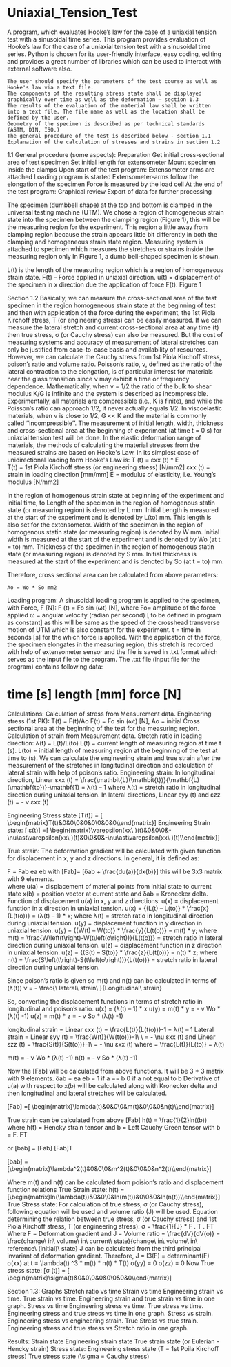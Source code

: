 # Uniaxial_Tension_Test
A program, which evaluates Hooke’s law for the case of a uniaxial tension test with a sinusoidal time series.
This program provides evaluation of Hooke’s law for the case of a uniaxial tension test with a sinusoidal time series. Python is chosen for its user-friendly interface, easy coding, editing and provides a great number of libraries which can be used to interact with external software also.

	The user should specify the parameters of the test course as well as Hooke's law via a text file.
	The components of the resulting stress state shall be displayed graphically over time as well as the deformation – section 1.3 
	The results of the evaluation of the material law shall be written into a text file. The file name as well as the location shall be defined by the user.
	Geometry of the specimen is described as per technical standards (ASTM, DIN, ISO.)
	The general procedure of the test is described below - section 1.1
	Explanation of the calculation of stresses and strains in section 1.2

1.1 General procedure (some aspects): 
	Preparation 
	Get initial cross-sectional area of test specimen 
Set initial length for extensometer 
Mount specimen inside the clamps 
	Upon start of the test program: 
Extensometer arms are attached 
Loading program is started 
	Extensometer-arms follow the elongation of the specimen 
	Force is measured by the load cell 
	At the end of the test program: 
Graphical review 
Export of data for further processing 

The specimen (dumbbell shape) at the top and bottom is clamped in the universal testing machine (UTM). We chose a region of homogeneous strain state into the specimen between the clamping region (Figure 1), this will be the measuring region for the experiment. This region a little away from clamping region because the strain appears little bit differently in both the clamping and homogeneous strain state region. Measuring system is attached to specimen which measures the stretches or strains inside the measuring region only
In Figure 1, a dumb bell-shaped specimen is shown.

L(t) is the length of the measuring region which is a 
region of homogeneous strain state. 
F(t) – Force applied in uniaxial direction.
u(t) = displacement of the specimen in x direction
           due the application of force F(t).
Figure 1


Section 1.2
Basically, we can measure the cross-sectional area of the test specimen in the region homogeneous strain state at the beginning of test and then with application of the force during the experiment, the 1st Piola Kirchoff stress, T (or engineering stress) can be easily measured. If we can measure the lateral stretch and current cross-sectional area at any time (t) then true stress, σ (or Cauchy stress) can also be measured. But the cost of measuring systems and accuracy of measurement of lateral stretches can only be justified from case-to-case basis and availability of resources. However, we can calculate the Cauchy stress from 1st Piola Kirchoff stress, poison’s ratio and volume ratio.
Poisson’s ratio, ν, defined as the ratio of the lateral contraction to the elongation, is of particular interest for materials near the glass transition since ν may exhibit a time or frequency dependence. Mathematically, when ν = 1/2 the ratio of the bulk to shear modulus K/G is infinite and the system is described as incompressible. Experimentally, all materials are compressible (i.e., K is finite), and while the Poisson’s ratio can approach 1/2, it never actually equals 1/2. In viscoelastic materials, when ν is close to 1/2, G << K and the material is commonly called ‘‘incompressible’’.
The measurement of initial length, width, thickness and cross-sectional area at the beginning of experiment (at time t = 0 s) for uniaxial tension test will be done.
In the elastic deformation range of materials, the methods of calculating the material stresses from the measured strains are based on Hooke's Law. In its simplest case of unidirectional loading form Hooke's Law is:
T (t) = εxx (t) * Ε      
T(t) = 1st Piola Kirchoff stress (or engineering stress) [N/mm2]
εxx (t) = strain in loading direction [mm/mm]
Ε = modulus of elasticity, i.e. Young’s modulus [N/mm2]
  
In the region of homogenous strain state at beginning of the experiment and initial time, to
	Length of the specimen in the region of homogenous statin state (or measuring region) is denoted by L mm. Initial Length is measured at the start of the experiment and is denoted by L(to) mm. This length is also set for the extensometer.
	Width of the specimen in the region of homogenous statin state (or measuring region) is denoted by W mm. Initial width is measured at the start of the experiment and is denoted by Wo (at t = to) mm.
	Thickness of the specimen in the region of homogenous statin state (or measuring region) is denoted by S mm. Initial thickness is measured at the start of the experiment and is denoted by So (at t = to) mm.

Therefore, cross sectional area can be calculated from above parameters:

	Ao = Wo * So mm2





Loading program:
A sinusoidal loading program is applied to the specimen, with Force, F [N]:
F (t) = Fo sin (ωt) [N], where	Fo= amplitude of the force applied 
ω = angular velocity (radian per second) [ to be defined in program as constant] as this will be same as the speed of the crosshead transverse motion of UTM which is also constant for the experiment.
t = time in seconds [s] for the which force is applied.
With the application of the force, the specimen elongates in the measuring region, this stretch is recorded with help of extensometer sensor and the file is saved in .txt format which serves as the input file to the program. 
The .txt file (input file for the program) contains following data:
  # time [s]   length [mm]  force [N]
Calculations:
	Calculation of stress from Measurement data.
Engineering stress (1st PK): T(t) = F(t)/Ao 
F(t) = Fo sin (ωt) [N],
Ao  = initial Cross sectional area at the beginning of the test for the measuring region. 
	Calculation of strain from Measurement data.
Stretch ratio in loading direction: λ(t) = L(t)/L(to) 
L(t) = current length of measuring region at time t (s).
L(to) = initial length of measuring region at the beginning of the test at time to (s).
We can calculate the engineering strain and true strain after the measurement of the stretches in longitudinal direction and calculation of lateral strain with help of poison’s ratio. 
Engineering strain:
	In longitudinal direction, Linear εxx (t) = \frac{\mathbit{L}(\mathbit{t})}{\mathbf{L}(\mathbf{to})}-\mathbf{1} = λ(t) – 1 where λ(t) = stretch ratio in longitudinal direction during uniaxial tension. 
	In lateral directions, Linear εyy (t) and εzz (t) = - ν εxx (t)

Engineering Stress state 
[T(t)] = [ \begin{matrix}T(t)&0&0\\0&0&0\\0&0&0\\\end{matrix}]
Engineering Strain state:
[ ε(t)] =[ \begin{matrix}\varepsilon(xx\ )(t)&0&0\\0&-\nu\ast\varepsilon(xx\ )(t)&0\\0&0&-\nu\ast\varepsilon(xx\ )(t)\\\end{matrix}]


True strain:
The deformation gradient will be calculated with given function for displacement in x, y and z directions. In general, it is defined as:

F = Fab ea    eb               with [Fab]= [δab + \frac{du(a)}{dx(b)}]   this will be 3x3 matrix with 9 elements.           
 where u(a) = displacement of material points from initial state to current state 
x(b) = position vector at current state and 
δab = Kronecker delta.
Function of displacement u(a) in x, y and z directions:
	u(x) = displacement function in x direction in uniaxial tension.
u(x) = {(L(t) – L(to)} *  \frac{x}{L(t(o))} = (λ(t) – 1) * x; where  λ(t) = stretch ratio in longitudinal direction during uniaxial tension. 
	u(y) = displacement function in y direction in uniaxial tension.
u(y) = {(W(t) – W(to)} *  \frac{y}{L(t(o))} = m(t) * y; where m(t) = \frac{W\left(t\right)-W(t\left(o\right))}{L(t(o))} = stretch ratio in lateral direction during uniaxial tension. 
	u(z) = displacement function in z direction in uniaxial tension.
u(z) = {(S(t) – S(to)} *  \frac{z}{L(t(o))} = n(t) * z; where n(t) = \frac{S\left(t\right)-S(t\left(o\right))}{L(t(o))} = stretch ratio in lateral direction during uniaxial tension. 

Since poison’s ratio is given so m(t) and n(t) can be calculated in terms of (λ(t))
ν   =  -  \frac{\ lateral\ strain\ }{Longitudinal\ strain}

So, converting the displacement functions in terms of stretch ratio in longitudinal and poison’s ratio.
u(x) = (λ(t) – 1) * x
u(y) = m(t) * y = - ν Wo * (λ(t) -1)
u(z) = m(t) * z =  - ν So * (λ(t) -1)

longitudinal strain = Linear εxx (t) = \frac{L(t)}{L(t(o))}-1 = λ(t) – 1 
Lateral strain = Linear εyy (t) = \frac{W(t)}{W(t(o))}-1\ \ = - \nu εxx (t) and Linear εzz (t) = \frac{S(t)}{S(t(o))}-1\  = - \nu εxx (t)
where = \frac{L(t)}{L(to)} = λ(t) 

m(t) = - ν Wo * (λ(t) -1)
n(t) = - ν So * (λ(t) -1)



Now the [Fab] will be calculated from above functions. It will be 3 * 3 matrix with 9 elements. 
δab = ea    eb     =	 1	 if a == b
			  0	 if a not equal to b
Derivative of u(a) with respect to x(b) will be calculated along with Kronecker delta and then longitudinal and lateral stretches will be calculated. 


[Fab] =[ \begin{matrix}\lambda(t)&0&0\\0&m(t)&0\\0&0&n(t)\\\end{matrix}]

True strain can be calculated from above [Fab]
h(t) = \frac{1}{2}ln((b))
where h(t) = Hencky strain tensor and 
b = Left Cauchy Green tensor with b = F. FT

or [bab] = [Fab] [Fab]T

[bab] =[\begin{matrix}\lambda^2(t)&0&0\\0&m^2(t)&0\\0&0&n^2(t)\\\end{matrix}]

Where m(t) and n(t) can be calculated from poision’s ratio and displacement function relations
True Strain state:
h(t) = [\begin{matrix}ln(\lambda(t))&0&0\\0&ln(m(t))&0\\0&0&ln(n(t))\\\end{matrix}]
True Stress state:
For calculation of true stress, σ (or Cauchy stress), following equation will be used and 
volume ratio (J) will be used. 
Equation determining the relation between true stress, σ (or Cauchy stress) and 1st Piola Kirchoff stress, T (or engineering stress):
σ =  \frac{1}{J} * F . T . FT
Where F = Deformation gradient and 
	J = Volume ratio =  \frac{dV}{dV(o)} = \frac{change\ in\ volume\ in\ current\ state}{change\ in\ volume\ in\ reference\ (initial)\ state}
J can be calculated from the third principal invariant of deformation gradient. Therefore, 
J = I3(F) = determinant(F)
σ(xx) at t = \lambda(t) ^3 * m(t) * n(t) * T(t)
σ(yy) = 0 
σ(zz) = 0
Now True stress state:
[σ (t)] = [ \begin{matrix}\sigma(t)&0&0\\0&0&0\\0&0&0\\\end{matrix}]


Section 1.3: Graphs 
	Stretch ratio vs time 
	Strain vs time
	Engineering strain vs time.
	True strain vs time.
	Engineering strain and true strain vs time in one graph.
	Stress vs time
	Engineering stress vs time.
	True stress vs time.
	Engineering stress and true stress vs time in one graph.
	Stress vs strain.
	Engineering stress vs engineering strain.
	True Stress vs true strain.
	Engineering stress and true stress vs Stretch ratio in one graph.

Results: 
	Strain state
	Engineering strain state 
	True strain state (or Eulerian - Hencky strain)
	Stress state:
	Engineering stress state (T = 1st Poila Kirchoff stress)
	True stress state (\sigma = Cauchy stress)
 

